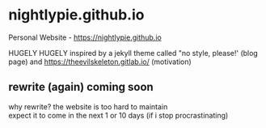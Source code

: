 # nightlypie.github.io
Personal Website - https://nightlypie.github.io

HUGELY HUGELY inspired by a jekyll theme called "no style, please!' (blog page) and https://theevilskeleton.gitlab.io/ (motivation)

## rewrite (again) coming soon
why rewrite? the website is too hard to maintain  
expect it to come in the next 1 or 10 days (if i stop procrastinating)
